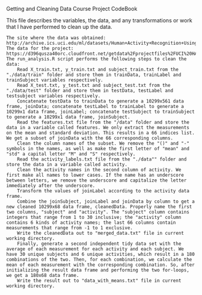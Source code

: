 Getting and Cleaning Data Course Project CodeBook

This file describes the variables, the data, and any transformations or work that I have performed to clean up the data.

    The site where the data was obtained:
    http://archive.ics.uci.edu/ml/datasets/Human+Activity+Recognition+Using+Smartphones
    The data for the project:
    https://d396qusza40orc.cloudfront.net/getdata%2Fprojectfiles%2FUCI%20HAR%20Dataset.zip
    The run_analysis.R script performs the following steps to clean the data:
        Read X_train.txt, y_train.txt and subject_train.txt from the "./data/train" folder and store them in trainData, trainLabel and trainSubject variables respectively.
        Read X_test.txt, y_test.txt and subject_test.txt from the "./data/test" folder and store them in testData, testLabel and testsubject variables respectively.
        Concatenate testData to trainData to generate a 10299x561 data frame, joinData; concatenate testLabel to trainLabel to generate a 10299x1 data frame, joinLabel; concatenate testSubject to trainSubject to generate a 10299x1 data frame, joinSubject.
        Read the features.txt file from the "/data" folder and store the data in a variable called features. We only extract the measurements on the mean and standard deviation. This results in a 66 indices list. We get a subset of joinData with the 66 corresponding columns.
        Clean the column names of the subset. We remove the "()" and "-" symbols in the names, as well as make the first letter of "mean" and "std" a capital letter "M" and "S" respectively.
        Read the activity_labels.txt file from the "./data"" folder and store the data in a variable called activity.
        Clean the activity names in the second column of activity. We first make all names to lower cases. If the name has an underscore between letters, we remove the underscore and capitalize the letter immediately after the underscore.
        Transform the values of joinLabel according to the activity data frame.
        Combine the joinSubject, joinLabel and joinData by column to get a new cleaned 10299x68 data frame, cleanedData. Properly name the first two columns, "subject" and "activity". The "subject" column contains integers that range from 1 to 30 inclusive; the "activity" column contains 6 kinds of activity names; the last 66 columns contain measurements that range from -1 to 1 exclusive.
        Write the cleanedData out to "merged_data.txt" file in current working directory.
        Finally, generate a second independent tidy data set with the average of each measurement for each activity and each subject. We have 30 unique subjects and 6 unique activities, which result in a 180 combinations of the two. Then, for each combination, we calculate the mean of each measurement with the corresponding combination. So, after initializing the result data frame and performing the two for-loops, we get a 180x68 data frame.
        Write the result out to "data_with_means.txt" file in current working directory.
